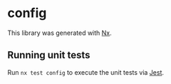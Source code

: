 # config

This library was generated with [Nx](https://nx.dev).

## Running unit tests

Run `nx test config` to execute the unit tests via [Jest](https://jestjs.io).
